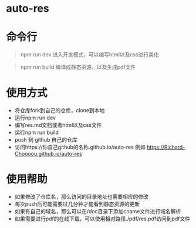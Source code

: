 # auto-res

# 命令行
> npm run dev
进入开发模式，可以编写html以及css进行美化

> npm run build
编译成静态资源，以及生成pdf文件

# 使用方式
* 将仓库fork到自己的仓库，clone到本地
* 运行npm run dev
* 编写res.md文档或者html以及css文件
* 运行npm run build
* push 到 github 自己的仓库
* 访问https://你自己github的名称.github.io/auto-res 例如 https://Richard-Choooou.github.io/auto-res


# 使用帮助

* 如果修改了仓库名，那么访问的目录地址也需要相应的修改
* 每次push后可能需要过几分钟才能看到静态资源的更新
* 如果有自己的域名，那么可以在/doc目录下添加cname文件进行域名解析
* 如果需要进行pdf的在线下载，可以使用相对路径./pdf/res.pdf访问到pdf文件
